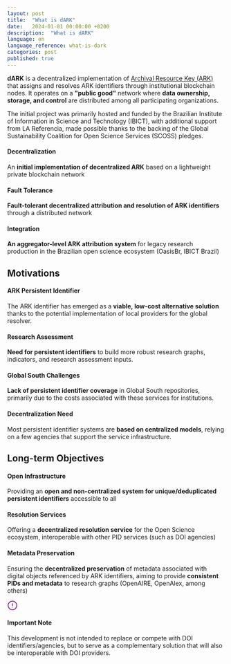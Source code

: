 ```yaml
---
layout: post
title:  "What is dARK"  
date:   2024-01-01 00:00:00 +0200  
description:  "What is dARK"  
language: en  
language_reference: what-is-dark
categories: post
published: true
---
```


<p class="lead-highlight">
  <strong>dARK</strong> is a decentralized implementation of <a href="https://arks.org" target="_blank">Archival Resource Key (ARK)</a> that assigns and resolves ARK identifiers through institutional blockchain nodes. It operates on a <strong>"public good"</strong> network where <strong>data ownership, storage, and control</strong> are distributed among all participating organizations.
</p>

The initial project was primarily hosted and funded by the Brazilian Institute of Information in Science and Technology (IBICT), with additional support from LA Referencia, made possible thanks to the backing of the Global Sustainability Coalition for Open Science Services (SCOSS) pledges.

<div class="architecture-details">
  <div class="detail-box">
    <h4>Decentralization</h4>
    <p>An <strong>initial implementation of decentralized ARK</strong> based on a lightweight private blockchain network</p>
  </div>
  
  <div class="detail-box">
    <h4>Fault Tolerance</h4>
    <p><strong>Fault-tolerant decentralized attribution and resolution of ARK identifiers</strong> through a distributed network</p>
  </div>
  
  <div class="detail-box">
    <h4>Integration</h4>
    <p><strong>An aggregator-level ARK attribution system</strong> for legacy research production in the Brazilian open science ecosystem (OasisBr, IBICT Brazil)</p>
  </div>
</div>

<h2 class="custom-heading">Motivations</h2>

<div class="workflow-container">
  <div class="workflow-step">
    <div class="step-icon"></div>
    <div class="step-content">
      <h4>ARK Persistent Identifier</h4>
      <p>The ARK identifier has emerged as a <strong>viable, low-cost alternative solution</strong> thanks to the potential implementation of local providers for the global resolver.</p>
    </div>
  </div>
  
  <div class="workflow-step">
    <div class="step-icon"></div>
    <div class="step-content">
      <h4>Research Assessment</h4>
      <p><strong>Need for persistent identifiers</strong> to build more robust research graphs, indicators, and research assessment inputs.</p>
    </div>
  </div>
  
  <div class="workflow-step">
    <div class="step-icon"></div>
    <div class="step-content">
      <h4>Global South Challenges</h4>
      <p><strong>Lack of persistent identifier coverage</strong> in Global South repositories, primarily due to the costs associated with these services for institutions.</p>
    </div>
  </div>
  
  <div class="workflow-step">
    <div class="step-icon"></div>
    <div class="step-content">
      <h4>Decentralization Need</h4>
      <p>Most persistent identifier systems are <strong>based on centralized models</strong>, relying on a few agencies that support the service infrastructure.</p>
    </div>
  </div>
</div>

<h2 class="custom-heading">Long-term Objectives</h2>

<div class="architecture-details">
  <div class="detail-box">
    <h4>Open Infrastructure</h4>
    <p>Providing an <strong>open and non-centralized system for unique/deduplicated persistent identifiers</strong> accessible to all</p>
  </div>
  
  <div class="detail-box">
    <h4>Resolution Services</h4>
    <p>Offering a <strong>decentralized resolution service</strong> for the Open Science ecosystem, interoperable with other PID services (such as DOI agencies)</p>
  </div>
  
  <div class="detail-box">
    <h4>Metadata Preservation</h4>
    <p>Ensuring the <strong>decentralized preservation</strong> of metadata associated with digital objects referenced by ARK identifiers, aiming to provide <strong>consistent PIDs and metadata</strong> to research graphs (OpenAIRE, OpenAlex, among others)</p>
  </div>
</div>

<div class="note-container">
  <div class="note-header">
    <svg xmlns="http://www.w3.org/2000/svg" width="24" height="24" viewBox="0 0 24 24" fill="none" stroke="#8A3691" stroke-width="2" stroke-linecap="round" stroke-linejoin="round">
      <circle cx="12" cy="12" r="10"></circle>
      <line x1="12" y1="8" x2="12" y2="12"></line>
      <line x1="12" y1="16" x2="12.01" y2="16"></line>
    </svg>
    <h4>Important Note</h4>
  </div>
  <div class="note-content">
    <p>This development is not intended to replace or compete with DOI identifiers/agencies, but to serve as a complementary solution that will also be interoperable with DOI providers.</p>
  </div>
</div>


